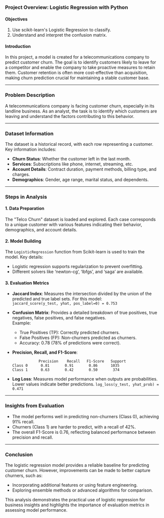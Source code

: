 ### Project Overview: Logistic Regression with Python

#### Objectives
1. Use scikit-learn's Logistic Regression to classify.
2. Understand and interpret the confusion matrix.

#### Introduction
In this project, a model is created for a telecommunications company to predict customer churn. The goal is to identify customers likely to leave for a competitor and enable the company to take proactive measures to retain them. Customer retention is often more cost-effective than acquisition, making churn prediction crucial for maintaining a stable customer base.

---

### **Problem Description**
A telecommunications company is facing customer churn, especially in its landline business. As an analyst, the task is to identify which customers are leaving and understand the factors contributing to this behavior.

---

### **Dataset Information**
The dataset is a historical record, with each row representing a customer. Key information includes:
- **Churn Status**: Whether the customer left in the last month.
- **Services**: Subscriptions like phone, internet, streaming, etc.
- **Account Details**: Contract duration, payment methods, billing type, and charges.
- **Demographics**: Gender, age range, marital status, and dependents.

---

### **Steps in Analysis**

#### 1. **Data Preparation**
The "Telco Churn" dataset is loaded and explored. Each case corresponds to a unique customer with various features indicating their behavior, demographics, and account details.

#### 2. **Model Building**
The `LogisticRegression` function from Scikit-learn is used to train the model. Key details:
- Logistic regression supports regularization to prevent overfitting.
- Different solvers like ‘newton-cg’, ‘lbfgs’, and ‘saga’ are available.

#### 3. **Evaluation Metrics**
- **Jaccard Index**: Measures the intersection divided by the union of the predicted and true label sets. For this model:  
  `jaccard_score(y_test, yhat, pos_label=0) = 0.753`
- **Confusion Matrix**: Provides a detailed breakdown of true positives, true negatives, false positives, and false negatives.  
  Example:
  - True Positives (TP): Correctly predicted churners.
  - False Positives (FP): Non-churners predicted as churners.
  - Accuracy: 0.78 (78% of predictions were correct).
  
- **Precision, Recall, and F1-Score**:
  ```
              Precision    Recall   F1-Score   Support
  Class 0      0.81       0.91       0.86      1035
  Class 1      0.63       0.42       0.50       374
  ```

- **Log Loss**: Measures model performance when outputs are probabilities. Lower values indicate better predictions.
  `log_loss(y_test, yhat_prob) = 0.471`

---

### **Insights from Evaluation**
- The model performs well in predicting non-churners (Class 0), achieving 91% recall.
- Churners (Class 1) are harder to predict, with a recall of 42%.
- The overall F1-Score is 0.76, reflecting balanced performance between precision and recall.

---

### **Conclusion**
The logistic regression model provides a reliable baseline for predicting customer churn. However, improvements can be made to better capture churners, such as:
- Incorporating additional features or using feature engineering.
- Exploring ensemble methods or advanced algorithms for comparison.

This analysis demonstrates the practical use of logistic regression for business insights and highlights the importance of evaluation metrics in assessing model performance.
